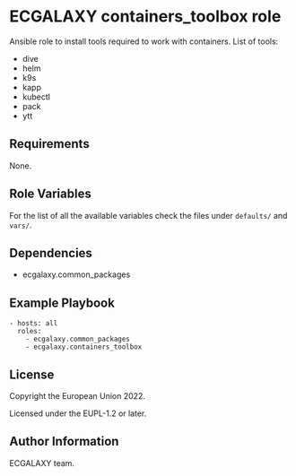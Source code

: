 ECGALAXY containers_toolbox role
========

Ansible role to install tools required to work with containers.
List of tools:
- dive
- helm
- k9s
- kapp
- kubectl
- pack
- ytt

Requirements
------------

None.


Role Variables
--------------

For the list of all the available variables check the files under `defaults/` and `vars/`.

Dependencies
------------

- ecgalaxy.common_packages


Example Playbook
----------------

    - hosts: all
      roles:
        - ecgalaxy.common_packages
        - ecgalaxy.containers_toolbox

License
-------

Copyright the European Union 2022.

Licensed under the EUPL-1.2 or later.

Author Information
------------------

ECGALAXY team.
